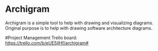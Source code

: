 # Archigram
Archigram is a simple tool to help with drawing and visualizing diagrams.  Original purpose is to help with drawing software architecture diagrams.

#Project Management
Trello board:
https://trello.com/b/eUE5jIHf/archigram#



